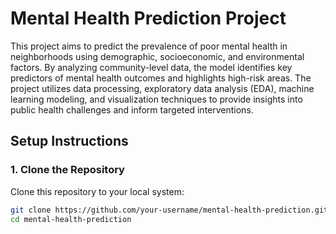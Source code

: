 # Mental Health Prediction Project

This project aims to predict the prevalence of poor mental health in neighborhoods using demographic, socioeconomic, and environmental factors. By analyzing community-level data, the model identifies key predictors of mental health outcomes and highlights high-risk areas. The project utilizes data processing, exploratory data analysis (EDA), machine learning modeling, and visualization techniques to provide insights into public health challenges and inform targeted interventions.

## Setup Instructions

### 1. Clone the Repository

Clone this repository to your local system:
```bash
git clone https://github.com/your-username/mental-health-prediction.git
cd mental-health-prediction
